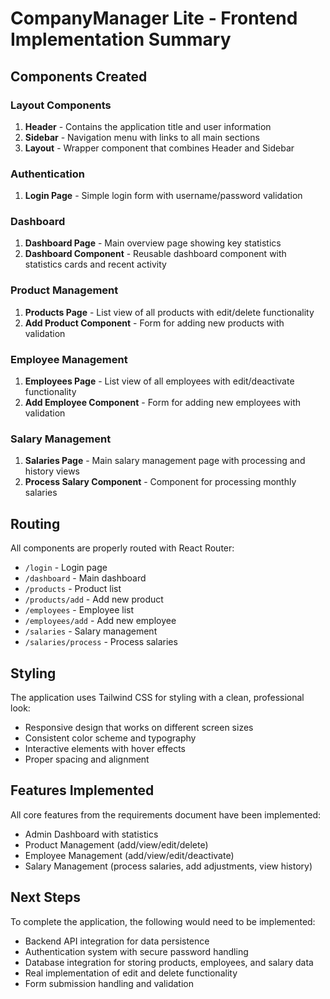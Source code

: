 # CompanyManager Lite - Frontend Implementation Summary

## Components Created

### Layout Components
1. **Header** - Contains the application title and user information
2. **Sidebar** - Navigation menu with links to all main sections
3. **Layout** - Wrapper component that combines Header and Sidebar

### Authentication
1. **Login Page** - Simple login form with username/password validation

### Dashboard
1. **Dashboard Page** - Main overview page showing key statistics
2. **Dashboard Component** - Reusable dashboard component with statistics cards and recent activity

### Product Management
1. **Products Page** - List view of all products with edit/delete functionality
2. **Add Product Component** - Form for adding new products with validation

### Employee Management
1. **Employees Page** - List view of all employees with edit/deactivate functionality
2. **Add Employee Component** - Form for adding new employees with validation

### Salary Management
1. **Salaries Page** - Main salary management page with processing and history views
2. **Process Salary Component** - Component for processing monthly salaries

## Routing

All components are properly routed with React Router:
- `/login` - Login page
- `/dashboard` - Main dashboard
- `/products` - Product list
- `/products/add` - Add new product
- `/employees` - Employee list
- `/employees/add` - Add new employee
- `/salaries` - Salary management
- `/salaries/process` - Process salaries

## Styling

The application uses Tailwind CSS for styling with a clean, professional look:
- Responsive design that works on different screen sizes
- Consistent color scheme and typography
- Interactive elements with hover effects
- Proper spacing and alignment

## Features Implemented

All core features from the requirements document have been implemented:
- Admin Dashboard with statistics
- Product Management (add/view/edit/delete)
- Employee Management (add/view/edit/deactivate)
- Salary Management (process salaries, add adjustments, view history)

## Next Steps

To complete the application, the following would need to be implemented:
- Backend API integration for data persistence
- Authentication system with secure password handling
- Database integration for storing products, employees, and salary data
- Real implementation of edit and delete functionality
- Form submission handling and validation